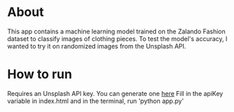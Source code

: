 # About

This app contains a machine learning model trained on the Zalando Fashion dataset to classify images of clothing pieces. To test the model's accuracy, I wanted to try it on randomized images from the Unsplash API.

# How to run

Requires an Unsplash API key. You can generate one [here](https://unsplash.com/developers)
Fill in the apiKey variable in index.html and in the terminal, run 'python app.py'
